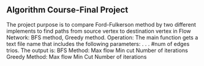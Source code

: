Algorithm Course-Final Project
-------------------------------
The project purpose is to compare Ford-Fulkerson method by two different implements to find paths from source vertex
to destination vertex in Flow Network: BFS method, Greedy method.
Operation:
The main function gets a text file name that includes the following parameters:
<num of vertexes>
<num of edges>
<source vertex>
<destination vertex>
<trio of: v-u-capacity>
.
.
.
<trio of: v-u-capacity>
#num of edges trios.
The output is:
BFS Method:
Max flow
Min cut
Number of iterations
Greedy Method:
Max flow
Min Cut
Number of iterations
